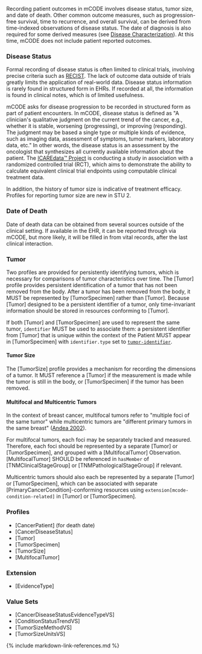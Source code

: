 Recording patient outcomes in mCODE involves disease status, tumor size, and date of death. Other common outcome measures, such as progression-free survival, time to recurrence, and overall survival, can be derived from time-indexed observations of disease status. The date of diagnosis is also required for some derived measures (see [Disease Characterization](group-disease.html)). At this time, mCODE does not include patient reported outcomes.

### Disease Status

Formal recording of disease status is often limited to clinical trials, involving precise criteria such as [RECIST](https://ctep.cancer.gov/protocolDevelopment/docs/recist_guideline.pdf). The lack of outcome data outside of trials greatly limits the application of real-world data. Disease status information is rarely found in structured form in EHRs. If recorded at all, the information is found in clinical notes, which is of limited usefulness.

mCODE asks for disease progression to be recorded in structured form as part of patient encounters. In mCODE, disease status is defined as "A clinician's qualitative judgment on the current trend of the cancer, e.g., whether it is stable, worsening (progressing), or improving (responding). The judgment may be based a single type or multiple kinds of evidence, such as imaging data, assessment of symptoms, tumor markers, laboratory data, etc." In other words, the disease status is an assessment by the oncologist that synthesizes all currently available information about the patient. The [ICAREdata™ Project](http://icaredata.org/) is conducting a study in association with a randomized controlled trial (RCT), which aims to demonstrate the ability to calculate equivalent clinical trial endpoints using computable clinical treatment data.

In addition, the history of tumor size is indicative of treatment efficacy. Profiles for reporting tumor size are new in STU 2.

### Date of Death

Date of death data can be obtained from several sources outside of the clinical setting. If available in the EHR, it can be reported through via mCODE, but more likely, it will be filled in from vital records, after the last clinical interaction.

### Tumor

Two profiles are provided for persistently identifying tumors, which is necessary for comparisons of tumor characteristics over time. The [Tumor] profile provides persistent identification of a tumor that has not been removed from the body. After a tumor has been removed from the body, it MUST be represented by [TumorSpecimen] rather than [Tumor]. Because [Tumor] designed to be a persistent identifier of a tumor, only time-invariant information should be stored in resources conforming to [Tumor].

If both [Tumor] and [TumorSpecimen] are used to represent the same tumor, `identifier` MUST be used to associate them: a persistent identifier from [Tumor] that is unique within the context of the Patient MUST appear in [TumorSpecimen] with `identifier.type` set to [`tumor-identifier`](CodeSystem-mcode-tumor-identifier-cs.html).

#### Tumor Size

The [TumorSize] profile provides a mechanism for recording the dimensions of a tumor. It MUST reference a [Tumor] if the measurement is made while the tumor is still in the body, or [TumorSpecimen] if the tumor has been removed.

#### Multifocal and Multicentric Tumors

In the context of breast cancer, multifocal tumors refer to "multiple foci of the same tumor" while multicentric tumors are "different primary tumors in the same breast" ([Andea 2002](https://pubmed.ncbi.nlm.nih.gov/11920492/)).

For multifocal tumors, each foci may be separately tracked and measured. Therefore, each foci should be represented by a separate [Tumor] or [TumorSpecimen], and grouped with a [MultifocalTumor] Observation. [MultifocalTumor] SHOULD be referenced in `hasMember` of [TNMClinicalStageGroup] or [TNMPathologicalStageGroup] if relevant.

Multicentric tumors should also each be represented by a separate [Tumor] or [TumorSpecimen], which can be associated with separate [PrimaryCancerCondition]-conforming resources using `extension[mcode-condition-related]` in [Tumor] or [TumorSpecimen].

### Profiles

* [CancerPatient] (for death date)
* [CancerDiseaseStatus]
* [Tumor]
* [TumorSpecimen]
* [TumorSize]
* [MultifocalTumor]

### Extension

* [EvidenceType]

### Value Sets

* [CancerDiseaseStatusEvidenceTypeVS]
* [ConditionStatusTrendVS]
* [TumorSizeMethodVS]
* [TumorSizeUnitsVS]

{% include markdown-link-references.md %}

